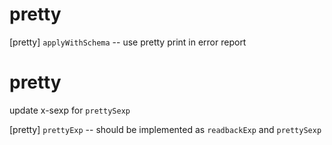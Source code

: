 # pretty

[pretty] `applyWithSchema` -- use pretty print in error report

# pretty

update x-sexp for `prettySexp`

[pretty] `prettyExp` -- should be implemented as `readbackExp` and `prettySexp`
